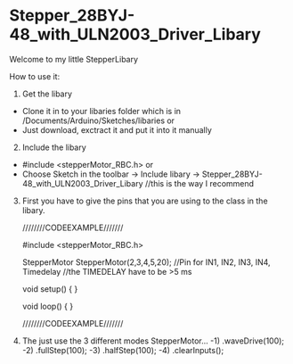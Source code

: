 # Stepper_28BYJ-48_with_ULN2003_Driver_Libary

Welcome to my little StepperLibary

How to use it: 

1) Get the libary 
- Clone it in to your libaries folder which is in /Documents/Arduino/Sketches/libaries
or 
- Just download, exctract it and put it into it manually
      
2) Include the libary
- #include <stepperMotor_RBC.h>
or
- Choose Sketch in the toolbar -> Include libary -> Stepper_28BYJ-48_with_ULN2003_Driver_Libary  //this is the way I recommend

3)  First you have to give the pins that you are using to the class in the libary.

    ////////CODEEXAMPLE///////
    
    #include <stepperMotor_RBC.h>

    StepperMotor StepperMotor(2,3,4,5,20); //Pin for IN1, IN2, IN3, IN4, Timedelay //the TIMEDELAY have to be >5 ms

    void setup() {
    }

    void loop() {
    }
    
    ////////CODEEXAMPLE///////
    
4) The just use the 3 different modes 
StepperMotor...
  -1) .waveDrive(100);
  -2) .fullStep(100);
  -3) .halfStep(100);
  -4) .clearInputs();
